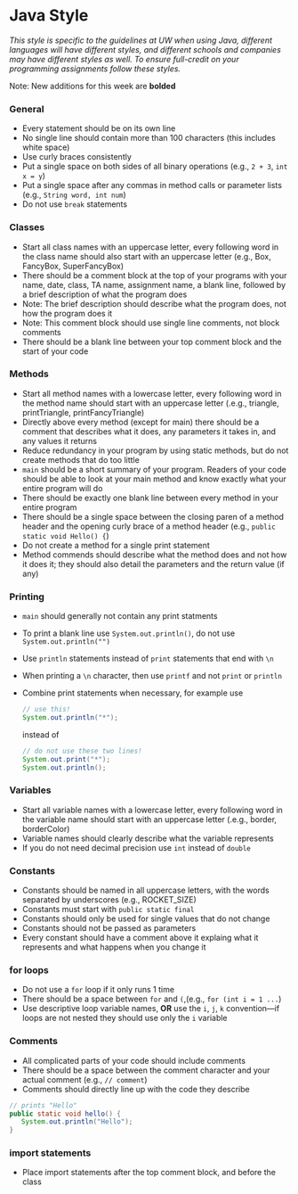 # Java Style
_This style is specific to the guidelines at UW when using Java, different languages will have different styles, and different schools and companies may have different styles as well. To ensure full-credit on your programming assignments follow these styles._

Note: New additions for this week are __bolded__

### General
* Every statement should be on its own line
* No single line should contain more than 100 characters (this includes white space)
* Use curly braces consistently 
* Put a single space on both sides of all binary operations (e.g., `2 + 3`, `int x = y`)
* Put a single space after any commas in method calls or parameter lists (e.g., `String word, int num`)
* Do not use `break` statements

### Classes 
* Start all class names with an uppercase letter, every following word in the class name should also start with an uppercase letter (e.g., Box, FancyBox, SuperFancyBox)
* There should be a comment block at the top of your programs with your name, date, class, TA name, assignment name, a blank line, followed by a brief description of what the program does
 * Note: The brief description should describe what the program does, not how the program does it
 * Note: This comment block should use single line comments, not block comments
* There should be a blank line between your top comment block and the start of your code

### Methods
* Start all method names with a lowercase letter, every following word in the method name should start with an uppercase letter (.e.g., triangle, printTriangle, printFancyTriangle)
* Directly above every method (except for main) there should be a comment that describes what it does, any parameters it takes in, and any values it returns
* Reduce redundancy in your program by using static methods, but do not create methods that do too little
* `main` should be a short summary of your program. Readers of your code should be able to look at your main method and know exactly what your entire program will do
* There should be exactly one blank line between every method in your entire program
* There should be a single space between the closing paren of a method header and the opening curly brace of a method header (e.g., `public static void Hello() {`)
* Do not create a method for a single print statement
* Method commends should describe what the method does and not how it does it; they should also detail the parameters and the return value (if any)

### Printing
* `main` should generally not contain any print statments
* To print a blank line use `System.out.println()`, do not use `System.out.println("")`
* Use `println` statements instead of `print` statements that end with `\n`
* When printing a `\n` character, then use `printf` and not `print` or `println`
* Combine print statements when necessary, for example use 

  ```java
  // use this!
  System.out.println("*");
  ```
  
  instead of 
  
  ```java
  // do not use these two lines!
  System.out.print("*"); 
  System.out.println();
  ```

### Variables
* Start all variable names with a lowercase letter, every following word in the variable name should start with an uppercase letter (.e.g., border, borderColor)
* Variable names should clearly describe what the variable represents
* If you do not need decimal precision use `int` instead of `double`

### Constants
* Constants should be named in all uppercase letters, with the words separated by underscores (e.g., ROCKET_SIZE)
* Constants must start with `public static final`
* Constants should only be used for single values that do not change
* Constants should not be passed as parameters
* Every constant should have a comment above it explaing what it represents and what happens when you change it

### for loops
* Do not use a `for` loop if it only runs 1 time
* There should be a space between `for` and `(`,(e.g., `for (int i = 1 ...`)
* Use descriptive loop variable names, __OR__ use the `i`, `j`, `k` convention—if loops are not nested they should use only the `i` variable

### Comments
* All complicated parts of your code should include comments
* There should be a space between the comment character and your actual comment (e.g., `// comment`)
* Comments should directly line up with the code they describe

 ```java
 // prints "Hello"
 public static void hello() {
    System.out.println("Hello");
 }
 ```

### import statements
  * Place import statements after the top comment block, and before the class
